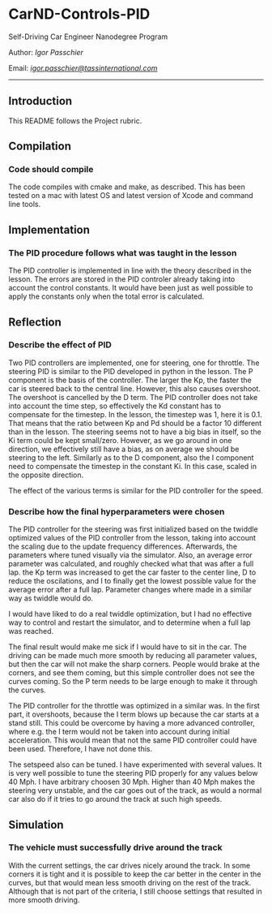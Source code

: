 # CarND-Controls-PID
Self-Driving Car Engineer Nanodegree Program

Author: *Igor Passchier*

Email: *igor.passchier@tassinternational.com*

---
## Introduction

This README follows the Project rubric.

## Compilation
### Code should compile
The code compiles with cmake and make, as described. This has been tested on a mac with latest OS and latest version of Xcode and command line tools.

## Implementation
### The PID procedure follows what was taught in the lesson
The PID controller is implemented in line with the theory described in the lesson. The errors are stored in the PID controler already taking into account the control constants. It would have been just as well possible to apply the constants only when the total error is calculated.

## Reflection
### Describe the effect of PID

Two PID controllers are implemented, one for steering, one for throttle. The steering PID is similar to the PID developed in python in the lesson. The P component is the basis of the controller. The larger the Kp, the faster the car is steered back to the central line. However, this also causes overshoot. The overshoot is cancelled by the D term. The PID controller does not take into account the time step, so effectively the Kd constant has to compensate for the timestep. In the lesson, the timestep was 1, here it is 0.1. That means that the ratio between Kp and Pd should be a factor 10 different than in the lesson. The steering seems not to have a big bias in itself, so the Ki term could be kept small/zero. However, as we go around in one direction, we effectively still have a bias, as on average we should be steering to the left. Similarly as to the D component, also the I component need to compensate the timestep in the constant Ki. In this case, scaled in the opposite direction.

The effect of the various terms is similar for the PID controller for the speed.

### Describe how the final hyperparameters were chosen
The PID controller for the steering was first initialized based on the twiddle optimized values of the PID controller from the lesson, taking into account the scaling due to the update frequency differences. Afterwards, the parameters where tuned visually via the simulator. Also, an average error parameter was calculated, and roughly checked what that was after a full lap. the Kp term was increased to get the car faster to the center line, D to reduce the oscilations, and I to finally get the lowest possible value for the average error after a full lap. Parameter changes where made in a similar way as twiddle would do.

I would have liked to do a real twiddle optimization, but I had no effective way to control and restart the simulator, and to determine when a full lap was reached. 

The final result would make me sick if I would have to sit in the car. The driving can be made much more smooth by reducing all parameter values, but then the car will not make the sharp corners. People would brake at the corners, and see them coming, but this simple controller does not see the curves coming. So the P term needs to be large enough to make it through the curves.

The PID controller for the throttle was optimized in a similar was. In the first part, it overshoots, because the I term blows up because the car starts at a stand still. This could be overcome by having a more advanced controller, where e.g. the I term would not be taken into account during initial acceleration. This would mean that not the same PID controller could have been used. Therefore, I have not done this.

The setspeed also can be tuned. I have experimented with several values. It is very well possible to tune the steering PID properly for any values below 40 Mph. I have arbitrary choosen 30 Mph. Higher than 40 Mph makes the steering very unstable, and the car goes out of the track, as would a normal car also do if it tries to go around the track at such high speeds.

## Simulation
### The vehicle must successfully drive around the track
With the current settings, the car drives nicely around the track. In some corners it is tight and it is possible to keep the car better in the center in the curves, but that would mean less smooth driving on the rest of the track. Although that is not part of the criteria, I still choose settings that resulted in more smooth driving.


